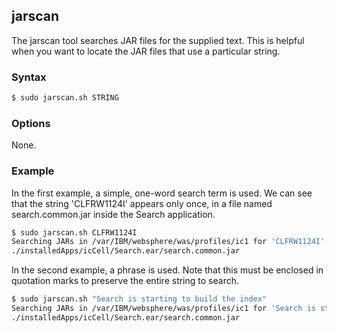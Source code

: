 ## jarscan

The jarscan tool searches JAR files for the supplied text. This is helpful when you want to locate the JAR files that use a
particular string.

### Syntax

```Bash
$ sudo jarscan.sh STRING
```

### Options

None.

### Example

In the first example, a simple, one-word search term is used. We can see that the string 'CLFRW1124I' appears only once, in
a file named search.common.jar inside the Search application.

```Bash
$ sudo jarscan.sh CLFRW1124I
Searching JARs in /var/IBM/websphere/was/profiles/ic1 for 'CLFRW1124I'...
./installedApps/icCell/Search.ear/search.common.jar
```

In the second example, a phrase is used. Note that this must be enclosed in quotation marks to preserve the entire string to
search.

```Bash
$ sudo jarscan.sh "Search is starting to build the index"
Searching JARs in /var/IBM/websphere/was/profiles/ic1 for 'Search is starting to build the index'...
./installedApps/icCell/Search.ear/search.common.jar
```